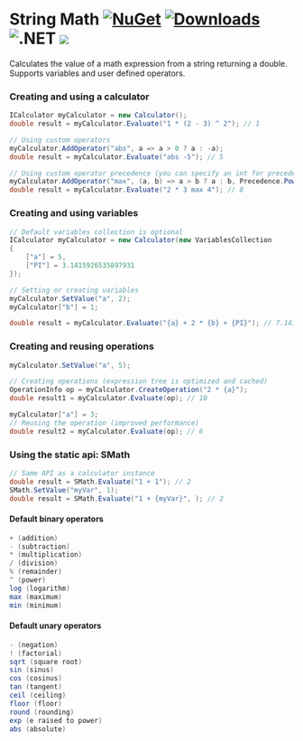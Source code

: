 # String Math [![NuGet](https://img.shields.io/nuget/v/StringMath?style=flat-square&logo=nuget)](https://www.nuget.org/packages/StringMath/) [![Downloads](https://img.shields.io/nuget/dt/StringMath?label=downloads&style=flat-square&logo=nuget)](https://www.nuget.org/packages/StringMath) ![.NET](https://img.shields.io/static/v1?label=%20&message=standard%202.0&color=5C2D91&style=flat-square&logo=.net) ![](https://img.shields.io/static/v1?label=%20&message=documentation&color=yellow&style=flat-square)
Calculates the value of a math expression from a string returning a double.
Supports variables and user defined operators.

### Creating and using a calculator
```csharp
ICalculator myCalculator = new Calculator();
double result = myCalculator.Evaluate("1 * (2 - 3) ^ 2"); // 1

// Using custom operators
myCalculator.AddOperator("abs", a => a > 0 ? a : -a);
double result = myCalculator.Evaluate("abs -5"); // 5

// Using custom operator precedence (you can specify an int for precedence)
myCalculator.AddOperator("max", (a, b) => a > b ? a : b, Precedence.Power);
double result = myCalculator.Evaluate("2 * 3 max 4"); // 8
```

### Creating and using variables
```csharp
// Default variables collection is optional
ICalculator myCalculator = new Calculator(new VariablesCollection
{
	["a"] = 5,
	["PI"] = 3.1415926535897931
});

// Setting or creating variables
myCalculator.SetValue("a", 2);
myCalculator["b"] = 1;

double result = myCalculator.Evaluate("{a} + 2 * {b} + {PI}"); // 7.1415926535897931
```

### Creating and reusing operations
```csharp
myCalculator.SetValue("a", 5);

// Creating operations (expression tree is optimized and cached)
OperationInfo op = myCalculator.CreateOperation("2 * {a}");
double result1 = myCalculator.Evaluate(op); // 10

myCalculator["a"] = 3;
// Reusing the operation (improved performance)
double result2 = myCalculator.Evaluate(op); // 6
```

### Using the static api: SMath
```csharp
// Same API as a calculator instance
double result = SMath.Evaluate("1 + 1"); // 2
SMath.SetValue("myVar", 1);
double result = SMath.Evaluate("1 + {myVar}", ); // 2
```

#### Default binary operators
```csharp
+ (addition)
- (subtraction)
* (multiplication)
/ (division)
% (remainder)
^ (power)
log (logarithm)
max (maximum)
min (minimum)
```

#### Default unary operators
```csharp
- (negation)
! (factorial)
sqrt (square root)
sin (sinus)
cos (cosinus)
tan (tangent)
ceil (ceiling)
floor (floor)
round (rounding)
exp (e raised to power)
abs (absolute)
```
